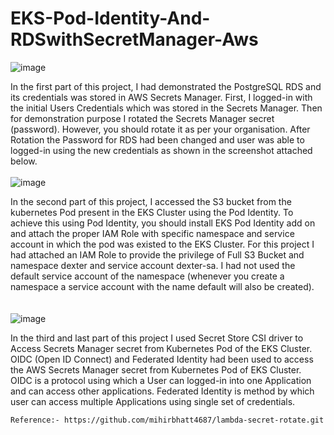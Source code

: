 # EKS-Pod-Identity-And-RDSwithSecretManager-Aws
![image](https://github.com/user-attachments/assets/db5b91dc-5089-459a-b499-86becded35ac)

In the first part of this project, I had demonstrated the PostgreSQL RDS and its credentials was stored in AWS Secrets Manager. First, I logged-in with the initial Users Credentials which was stored in the Secrets Manager. Then for demonstration purpose I rotated the Secrets Manager secret (password). However, you should rotate it as per your organisation. After Rotation the Password for RDS had been changed and user was able to logged-in using the new credentials as shown in the screenshot attached below.
<br><br/>
![image](https://github.com/user-attachments/assets/7773569a-69c5-4f65-943a-23ab3b834239)

In the second part of this project, I accessed the S3 bucket from the kubernetes Pod present in the EKS Cluster using the Pod Identity. To achieve this using Pod Identity, you should install EKS Pod Identity add on and attach the proper IAM Role with specific namespace and service account in which the pod was existed to the EKS Cluster. For this project I had attached an IAM Role to provide the privilege of Full S3 Bucket and namespace dexter and service account dexter-sa. I had not used the default service account of the namespace (whenever you create a namespace a service account with the name default will also be created).   
<br><br/>
![image](https://github.com/user-attachments/assets/175f7b37-d53f-44a3-9e92-3c75e10f1171)

In the third and last part of this project I used Secret Store CSI driver to Access Secrets Manager secret from Kubernetes Pod of the EKS Cluster. OIDC (Open ID Connect) and Federated Identity had been used to access the AWS Secrets Manager secret from Kubernetes Pod of EKS Cluster. 
OIDC is a protocol using which a User can logged-in into one Application and can access other applications. Federated Identity is method by which user can access multiple Applications using single set of credentials.

```
Reference:- https://github.com/mihirbhatt4687/lambda-secret-rotate.git
```
